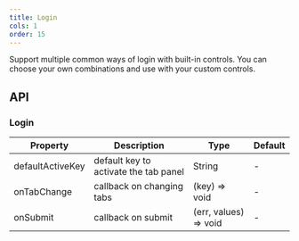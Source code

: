 ```yaml
---
title: Login
cols: 1
order: 15
---
```


Support multiple common ways of login with built-in controls. You can choose your own combinations and use with your custom controls.

## API

### Login

Property | Description | Type | Default
----|------|-----|------
defaultActiveKey | default key to activate the tab panel | String | -
onTabChange | callback on changing tabs | (key) => void | -
onSubmit | callback on submit | (err, values) => void | -

